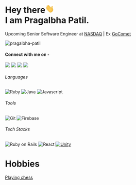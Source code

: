 # Hey there<img src="https://github.com/Pragalbha-Patil/Pragalbha-Patil/blob/master/wave.gif" width="30px"><br>I am Pragalbha Patil.
Upcoming Senior Software Engineer at [NASDAQ](https://www.nasdaq.com/) | Ex [GoComet](https://www.gocomet.com)<br>
<p align="left"> <img src="https://komarev.com/ghpvc/?username=pragalbha-patil" alt="pragalbha-patil" /> </p> 

#### Connect with me on - 
[<img src="https://img.shields.io/badge/twitter-%231DA1F2.svg?&style=for-the-badge&logo=twitter&logoColor=white" />](https://twitter.com/pragalbha77) 
[<img src="https://img.shields.io/badge/linkedin-%230077B5.svg?&style=for-the-badge&logo=linkedin&logoColor=white" />](https://www.linkedin.com/in/pragalbha-patil-610541172/) 
[<img src = "https://img.shields.io/badge/instagram-%23EE157B.svg?&style=for-the-badge&logo=instagram&logoColor=white">](https://www.instagram.com/psp.jpg/)
[<img src ="https://img.shields.io/badge/Gmail-%23E4405F.svg?&style=for-the-badge&logo=gmail&logoColor=white">](mailto:pragalbha77@gmail.com)

###### Languages
![Ruby](https://img.shields.io/badge/-Ruby-red?style=flat-square&logo=Ruby)
![Java](https://img.shields.io/badge/-Java-red?style=flat-square&logo=oracle)
![Javascript](https://img.shields.io/badge/-Javascript-red?style=flat-square&logo=Javascript)

###### Tools
![Git](https://img.shields.io/badge/-Git-black?style=flat-square&logo=git)
![Firebase](https://img.shields.io/badge/-Firebase-181717?style=flat-square&logo=firebase)

###### Tech Stacks

![Ruby on Rails](https://img.shields.io/badge/-ROR-red?style=flat-square&logo=Ruby)
![React](https://img.shields.io/badge/-React-black?style=flat-square&logo=react)
[![Unity](https://img.shields.io/badge/Unity-57b9d3.svg?style=flat&logo=unity)](https://unity3d.com)

# Hobbies
[Playing chess](https://lichess.org/yiVsoV6L/black#39)
